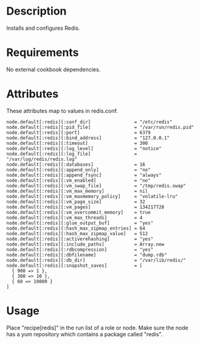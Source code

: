 Description
===========
Installs and configures Redis.

Requirements
============
No external cookbook dependencies.

Attributes
==========
These attributes map to values in redis.conf.

```
node.default[:redis][:conf_dir]                = "/etc/redis"
node.default[:redis][:pid_file]                = "/var/run/redis.pid"
node.default[:redis][:port]                    = 6379
node.default[:redis][:bind_address]            = "127.0.0.1"
node.default[:redis][:timeout]                 = 300
node.default[:redis][:log_level]               = "notice"
node.default[:redis][:log_file]                = "/var/log/redis/redis.log"
node.default[:redis][:databases]               = 16
node.default[:redis][:append_only]             = "no"
node.default[:redis][:append_fsync]            = "always"
node.default[:redis][:vm_enabled]              = "no"
node.default[:redis][:vm_swap_file]            = "/tmp/redis.swap"
node.default[:redis][:vm_max_memory]           = nil
node.default[:redis][:vm_maxmemory_policy]     = "volatile-lru"
node.default[:redis][:vm_page_size]            = 32
node.default[:redis][:vm_pages]                = 134217728
node.default[:redis][:vm_overcommit_memory]    = true
node.default[:redis][:vm_max_threads]          = 4
node.default[:redis][:glue_output_buf]         = "yes"
node.default[:redis][:hash_max_zipmap_entries] = 64
node.default[:redis][:hash_max_zipmap_value]   = 512
node.default[:redis][:activerehashing]         = "yes"
node.default[:redis][:include_paths]           = Array.new
node.default[:redis][:rdbcompression]          = "yes"
node.default[:redis][:dbfilename]              = "dump.rdb"
node.default[:redis][:db_dir]                  = "/var/lib/redis/"
node.default[:redis][:snapshot_saves]          = [
  { 900 => 1 },
  { 300 => 10 },
  { 60 => 10000 }
]
```

Usage
=====
Place "recipe[redis]" in the run list of a role or node. Make sure the node has a yum repository which contains a package called "redis".